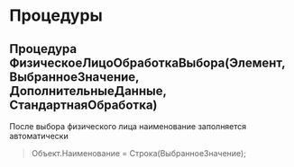 # Процедуры

## Процедура ФизическоеЛицоОбработкаВыбора(Элемент, ВыбранноеЗначение, ДополнительныеДанные, СтандартнаяОбработка)
После выбора физического лица наименование заполняется автоматически

> Объект.Наименование = Строка(ВыбранноеЗначение);

